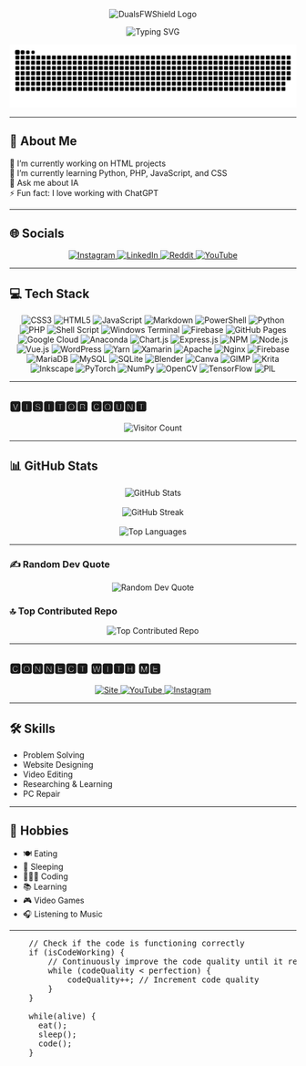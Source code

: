 <p align="center">
    <img src="https://github.com/DualsFWShield/DualsFWShield/blob/6ca9f4ab53c7c74c23089f1795d1d1eeba280229/Duals-simple.png" width="120" height="120" alt="DualsFWShield Logo">
</p>

<p align="center">
    <img src="https://readme-typing-svg.demolab.com?font=Bungee+Tint&pause=1000&color=F70000&center=true&vCenter=true&width=435&lines=Developpeur;Hacker+%C3%A9tique;Monteur+vid%C3%A9o;Designer+Web;Intelligence+Artificielle" alt="Typing SVG">
</p>

<p align="center">
    <img src="https://raw.githubusercontent.com/DualsFWShield/DualsFWShield/75bcf4b52138535a43d91dc7da74a94eeb805c31/github-contribution-grid-snake-dark.svg" alt="Contributions Graph">
</p>

---

## 💫 About Me
🔭 I’m currently working on HTML projects  
🌱 I’m currently learning Python, PHP, JavaScript, and CSS  
💬 Ask me about IA  
⚡ Fun fact: I love working with ChatGPT

---

## 🌐 Socials
<p align="center">
    <a href="https://instagram.com/brn.s00">
        <img src="https://img.shields.io/badge/Instagram-%23E4405F.svg?logo=Instagram&logoColor=white" alt="Instagram">
    </a>
    <a href="https://linkedin.com/in/noah-bruijninckx-930a80221">
        <img src="https://img.shields.io/badge/LinkedIn-%230077B5.svg?logo=linkedin&logoColor=white" alt="LinkedIn">
    </a>
    <a href="https://reddit.com/user/Accomplished_Crow974">
        <img src="https://img.shields.io/badge/Reddit-%23FF4500.svg?logo=Reddit&logoColor=white" alt="Reddit">
    </a>
    <a href="https://youtube.com/@@Brn-s">
        <img src="https://img.shields.io/badge/YouTube-%23FF0000.svg?logo=YouTube&logoColor=white" alt="YouTube">
    </a>
</p>

---

## 💻 Tech Stack
<p align="center">
    <img src="https://img.shields.io/badge/css3-%231572B6.svg?style=for-the-badge&logo=css3&logoColor=white" alt="CSS3">
    <img src="https://img.shields.io/badge/html5-%23E34F26.svg?style=for-the-badge&logo=html5&logoColor=white" alt="HTML5"> 
    <img src="https://img.shields.io/badge/javascript-%23323330.svg?style=for-the-badge&logo=javascript&logoColor=%23F7DF1E" alt="JavaScript"> 
    <img src="https://img.shields.io/badge/markdown-%23000000.svg?style=for-the-badge&logo=markdown&logoColor=white" alt="Markdown">
    <img src="https://img.shields.io/badge/PowerShell-%235391FE.svg?style=for-the-badge&logo=powershell&logoColor=white" alt="PowerShell">
    <img src="https://img.shields.io/badge/python-3670A0?style=for-the-badge&logo=python&logoColor=ffdd54" alt="Python"> 
    <img src="https://img.shields.io/badge/php-%23777BB4.svg?style=for-the-badge&logo=php&logoColor=white" alt="PHP">
    <img src="https://img.shields.io/badge/shell_script-%23121011.svg?style=for-the-badge&logo=gnu-bash&logoColor=white" alt="Shell Script">
    <img src="https://img.shields.io/badge/Windows%20Terminal-%234D4D4D.svg?style=for-the-badge&logo=windows-terminal&logoColor=white" alt="Windows Terminal"> 
    <img src="https://img.shields.io/badge/firebase-%23039BE5.svg?style=for-the-badge&logo=firebase&logoColor=white" alt="Firebase">
    <img src="https://img.shields.io/badge/github%20pages-121013?style=for-the-badge&logo=github&logoColor=white" alt="GitHub Pages">
    <img src="https://img.shields.io/badge/GoogleCloud-%234285F4.svg?style=for-the-badge&logo=google-cloud&logoColor=white" alt="Google Cloud">
    <img src="https://img.shields.io/badge/Anaconda-%2344A833.svg?style=for-the-badge&logo=anaconda&logoColor=white" alt="Anaconda">
    <img src="https://img.shields.io/badge/chart.js-F5788D.svg?style=for-the-badge&logo=chart.js&logoColor=white" alt="Chart.js">
    <img src="https://img.shields.io/badge/express.js-%23404d59.svg?style=for-the-badge&logo=express&logoColor=%2361DAFB" alt="Express.js"> 
    <img src="https://img.shields.io/badge/NPM-%23CB3837.svg?style=for-the-badge&logo=npm&logoColor=white" alt="NPM">
    <img src="https://img.shields.io/badge/node.js-6DA55F?style=for-the-badge&logo=node.js&logoColor=white" alt="Node.js"> 
    <img src="https://img.shields.io/badge/vue.js-%2335495e.svg?style=for-the-badge&logo=vuedotjs&logoColor=%234FC08D" alt="Vue.js">
    <img src="https://img.shields.io/badge/WordPress-%23117AC9.svg?style=for-the-badge&logo=WordPress&logoColor=white" alt="WordPress">
    <img src="https://img.shields.io/badge/yarn-%232C8EBB.svg?style=for-the-badge&logo=yarn&logoColor=white" alt="Yarn"> 
    <img src="https://img.shields.io/badge/Xamarin-3199DC?style=for-the-badge&logo=xamarin&logoColor=white" alt="Xamarin"> 
    <img src="https://img.shields.io/badge/apache-%23D42029.svg?style=for-the-badge&logo=apache&logoColor=white" alt="Apache">
    <img src="https://img.shields.io/badge/nginx-%23009639.svg?style=for-the-badge&logo=nginx&logoColor=white" alt="Nginx">
    <img src="https://img.shields.io/badge/firebase-a08021?style=for-the-badge&logo=firebase&logoColor=ffcd34" alt="Firebase">
    <img src="https://img.shields.io/badge/MariaDB-003545?style=for-the-badge&logo=mariadb&logoColor=white" alt="MariaDB">
    <img src="https://img.shields.io/badge/mysql-4479A1.svg?style=for-the-badge&logo=mysql&logoColor=white" alt="MySQL">
    <img src="https://img.shields.io/badge/sqlite-%2307405e.svg?style=for-the-badge&logo=sqlite&logoColor=white" alt="SQLite"> 
    <img src="https://img.shields.io/badge/blender-%23F5792A.svg?style=for-the-badge&logo=blender&logoColor=white" alt="Blender">
    <img src="https://img.shields.io/badge/Canva-%2300C4CC.svg?style=for-the-badge&logo=Canva&logoColor=white" alt="Canva">
    <img src="https://img.shields.io/badge/Gimp-657D8B?style=for-the-badge&logo=gimp&logoColor=FFFFFF" alt="GIMP">
    <img src="https://img.shields.io/badge/Krita-203759?style=for-the-badge&logo=krita&logoColor=EEF37B" alt="Krita">
    <img src="https://img.shields.io/badge/Inkscape-e0e0e0?style=for-the-badge&logo=inkscape&logoColor=080A13" alt="Inkscape">
    <img src="https://img.shields.io/badge/PyTorch-%23EE4C2C.svg?style=for-the-badge&logo=PyTorch&logoColor=white" alt="PyTorch">
    <img src="https://img.shields.io/badge/numpy-%23013243.svg?style=for-the-badge&logo=numpy&logoColor=white" alt="NumPy">
    <img src="https://img.shields.io/badge/OpenCV-5C3EE8.svg?style=for-the-badge&logo=OpenCV&logoColor=white" alt="OpenCV">
    <img src="https://img.shields.io/badge/tensorflow-%23FF6F20.svg?style=for-the-badge&logo=tensorflow&logoColor=white" alt="TensorFlow">
    <img src="https://img.shields.io/badge/PIL-%23E03E31.svg?style=for-the-badge&logo=python&logoColor=white" alt="PIL">
</p>

---

## 🆅🅸🆂🅸🆃🅾🆁 🅲🅾🆄🅽🆃
<p align="center">
    <img src="https://visitcount.itsvg.in/api?id=DualsFWShield&icon=2&color=4" alt="Visitor Count">
</p>

---

## 📊 GitHub Stats
<p align="center">
    <img src="https://github-readme-stats.vercel.app/api?username=DualsFWShield&theme=dark&hide_border=true&include_all_commits=true&count_private=true" alt="GitHub Stats">
    <br><br>
    <img src="https://github-readme-streak-stats.herokuapp.com/?user=DualsFWShield&theme=dark&hide_border=true" alt="GitHub Streak">
    <br><br>
    <img src="https://github-readme-stats.vercel.app/api/top-langs/?username=DualsFWShield&theme=dark&hide_border=true&include_all_commits=true&count_private=true&layout=compact" alt="Top Languages">
</p>

---

### ✍️ Random Dev Quote
<p align="center">
    <img src="https://quotes-github-readme.vercel.app/api?type=horizontal&theme=dark" alt="Random Dev Quote">
</p>

### 🔝 Top Contributed Repo
<p align="center">
    <img src="https://github-contributor-stats.vercel.app/api?username=DualsFWShield&limit=5&theme=dark&combine_all_yearly_contributions=true" alt="Top Contributed Repo">
</p>

---

## 🅲🅾🅽🅽🅴🅲🆃 🆆🅸🆃🅷 🅼🅴
<p align="center">
    <a href="https://sites.google.com/view/brn-s/" target="_blank">
        <img src="https://github.com/DualsFWShield/DualsFWShield/blob/d00a4ab12aa4ad751a4ae801cbae1891d0e74507/Brn's%202.0.png" width="40" height="40" alt="Site">
    </a>
    <a href="https://www.youtube.com/@brn-s" target="_blank">
        <img src="https://img.shields.io/youtube/channel/subscribers/UClwCIeNju1hnCj2jsWlxSdA" alt="YouTube">
    </a>
    <a href="https://www.instagram.com/brn.s00/" target="_blank">
        <img src="https://cdn-icons-png.flaticon.com/512/174/174855.png" width="40" height="40" alt="Instagram">
    </a>
</p>

---

## 🛠️ Skills
- Problem Solving
- Website Designing
- Video Editing
- Researching & Learning
- PC Repair

---

## 🎨 Hobbies
- 🍽️ Eating
- 🛌 Sleeping
- 👨🏻‍💻 Coding
- 📚 Learning
- 🎮 Video Games
- 🎧 Listening to Music

---

<pre>
    // Check if the code is functioning correctly
    if (isCodeWorking) {
        // Continuously improve the code quality until it reaches perfection
        while (codeQuality &lt; perfection) {
            codeQuality++; // Increment code quality
        }
    }
    
    while(alive) {
      eat();
      sleep();
      code();
    }
</pre>

